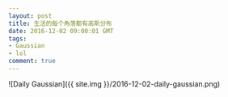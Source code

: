 ```yaml
---
layout: post
title: 生活的每个角落都有高斯分布
date: 2016-12-02 09:00:01 GMT
tags:
- Gaussian
- lol
comment: true
---
```


![Daily Gaussian]({{ site.img }}/2016-12-02-daily-gaussian.png)
